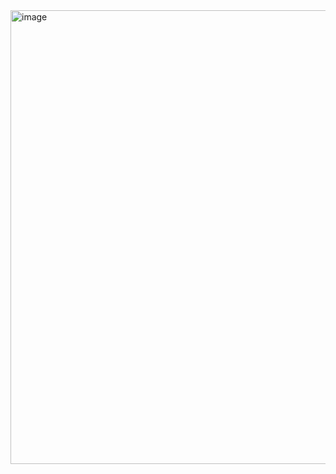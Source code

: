 <img width="726" alt="image" src="https://user-images.githubusercontent.com/37501487/233249882-cc50b2d4-56ff-442e-a7c1-1a2170ac72f4.png">
